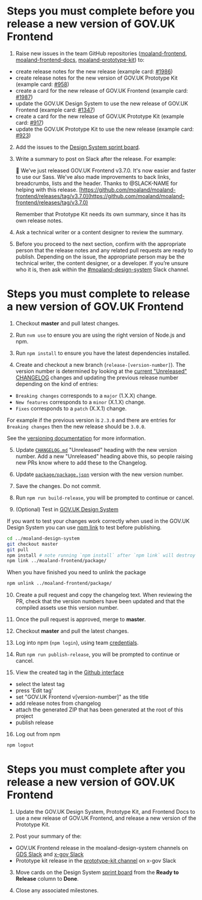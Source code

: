 # Steps you must complete before you release a new version of GOV.UK Frontend

1. Raise new issues in the team GitHub repositories ([moaland-frontend](https://github.com/moaland/moaland-frontend), [moaland-frontend-docs](https://github.com/moaland/moaland-frontend-docs), [moaland-prototype-kit](https://github.com/alphagov/govuk-prototype-kit)) to:
  - create release notes for the new release (example card: [#1986](https://github.com/moaland/moaland-frontend/issues/1986))
  - create release notes for the new version of GOV.UK Prototype Kit (example card: [#958](https://github.com/alphagov/govuk-prototype-kit/issues/958))
  - create a card for the new release of GOV.UK Frontend (example card: [#1987](https://github.com/moaland/moaland-frontend/issues/1987))
  - update the GOV.UK Design System to use the new release of GOV.UK Frontend (example card: [#1347](https://github.com/alphagov/govuk-design-system/issues/1347))
  - create a card for the new release of GOV.UK Prototype Kit (example card: [#917](https://github.com/alphagov/govuk-prototype-kit/issues/917))
  - update the GOV.UK Prototype Kit to use the new release (example card: [#923](https://github.com/alphagov/govuk-prototype-kit/issues/923))

2. Add the issues to the [Design System sprint board](https://github.com/orgs/alphagov/projects/4).

3. Write a summary to post on Slack after the release. For example:

    🚀 We’ve just released GOV.‌UK Frontend v3.7.0. It's now easier and faster to use our Sass. We've also made improvements to back links, breadcrumbs, lists and the header. Thanks to @SLACK-NAME for helping with this release. [https://github.com/moaland/moaland-frontend/releases/tag/v3.7.0](https://github.com/moaland/moaland-frontend/releases/tag/v3.7.0)

    Remember that Prototype Kit needs its own summary, since it has its own release notes.  

4. Ask a technical writer or a content designer to review the summary.

5. Before you proceed to the next section, confirm with the appropriate person that the release notes and any related pull requests are ready to publish. Depending on the issue, the appropriate person may be the technical writer, the content designer, or a developer. If you’re unsure who it is, then ask within the [#moaland-design-system](https://gds.slack.com/archives/CAF8JA25U) Slack channel.

# Steps you must complete to release a new version of GOV.UK Frontend

1. Checkout **master** and pull latest changes.

2. Run `nvm use` to ensure you are using the right version of Node.js and npm.

3. Run `npm install` to ensure you have the latest dependencies installed.

4. Create and checkout a new branch (`release-[version-number]`).
  The version number is determined by looking at the [current "Unreleased" CHANGELOG](../../CHANGELOG.md) changes and updating the previous release number depending on the kind of entries:

  - `Breaking changes` corresponds to a `major` (1.X.X) change.
  - `New features` corresponds to a `minor` (X.1.X) change.
  - `Fixes` corresponds to a `patch` (X.X.1) change.

  For example if the previous version is `2.3.0` and there are entries for `Breaking changes` then the new release should be `3.0.0`.

  See the [versioning documentation](versioning.md) for more information.

5. Update [`CHANGELOG.md`](../../CHANGELOG.md) "Unreleased" heading with the new version number. Add a new "Unreleased" heading above this, so people raising new PRs know where to add these to the Changelog.

6. Update [`package/package.json`](../../package/package.json) version with the new version number.

7. Save the changes. Do not commit.

8. Run `npm run build-release`, you will be prompted to continue or cancel.

9. (Optional) Test in [GOV.UK Design System](git@github.com:alphagov/govuk-design-system.git)

  If you want to test your changes work correctly when used in the GOV.UK Design System you can use [npm link](https://docs.npmjs.com/cli/link) to test before publishing.

  ```bash
  cd ../moaland-design-system
  git checkout master
  git pull
  npm install # note running `npm install` after `npm link` will destroy the link.
  npm link ../moaland-frontend/package/
  ```

  When you have finished you need to unlink the package

  ```bash
  npm unlink ../moaland-frontend/package/
  ```

10. Create a pull request and copy the changelog text.
   When reviewing the PR, check that the version numbers have been updated and that the compiled assets use this version number.

11. Once the pull request is approved, merge to **master**.

12. Checkout **master** and pull the latest changes.

13. Log into npm (`npm login`), using team [credentials](https://github.com/alphagov/design-system-team-credentials/tree/master/npm/moaland-patterns-and-tools).

14. Run `npm run publish-release`, you will be prompted to continue or cancel.

15. View the created tag in the [Github interface](https://github.com/moaland/moaland-frontend/releases)
  - select the latest tag
  - press 'Edit tag'
  - set "GOV.UK Frontend v[version-number]" as the title
  - add release notes from changelog
  - attach the generated ZIP that has been generated at the root of this project
  - publish release

16. Log out from npm
```bash
npm logout
```

# Steps you must complete after you release a new version of GOV.UK Frontend

1. Update the GOV.UK Design System, Prototype Kit, and Frontend Docs to use a new release of GOV.UK Frontend, and release a new version of the Prototype Kit.

2. Post your summary of the:
- GOV.UK Frontend release in the moaland-design-system channels on [GDS Slack](https://gds.slack.com/archives/CAF8JA25U) and [x-gov Slack](https://ukgovernmentdigital.slack.com/archives/C6DMEH5R6)
- Prototype kit release in the [prototype-kit channel](https://ukgovernmentdigital.slack.com/archives/C0647LW4R) on x-gov Slack

3. Move cards on the Design System [sprint board](https://github.com/orgs/alphagov/projects/4) from the **Ready to Release** column to **Done**.

4. Close any associated milestones.

